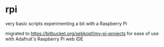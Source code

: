 rpi
===

very basic scripts experimenting a bit with a Raspberry Pi 

migrated to https://bitbucket.org/sebkopf/my-pi-projects for ease of use with Adafruit's Raspberry Pi web IDE

